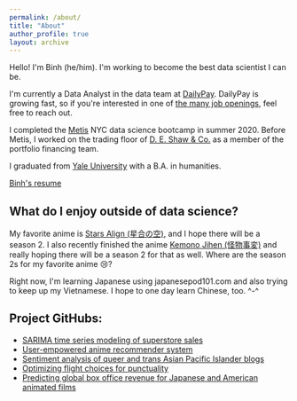 ```yaml
---
permalink: /about/
title: "About"
author_profile: true
layout: archive
---
```

Hello! I'm Binh (he/him). I'm working to become the best data scientist I can be.

I'm currently a Data Analyst in the data team at [DailyPay](https://www.dailypay.com/). DailyPay is growing fast, so if you're interested in one of [the many job openings](https://boards.greenhouse.io/dailypayinc), feel free to reach out.  

I completed the [Metis](https://www.thisismetis.com/) NYC data science bootcamp in summer 2020. Before Metis, I worked on the trading floor of [D. E. Shaw & Co.](https://www.deshaw.com/) as a member of the portfolio financing team.

I graduated from [Yale University](https://yalecollege.yale.edu/) with a B.A. in humanities.

[Binh's resume](https://github.com/binh748/resume/blob/main/Binh-Hoang-Resume2.0.pdf)

## What do I enjoy outside of data science?

My favorite anime is [Stars Align (星合の空)](https://myanimelist.net/anime/37972/Hoshiai_no_Sora), and I hope there will be a season 2. I also recently finished the anime [Kemono Jihen (怪物事変)](https://myanimelist.net/anime/40908/Kemono_Jihen) and really hoping there will be a season 2 for that as well. Where are the season 2s for my favorite anime :cry:? 

Right now, I'm learning Japanese using japanesepod101.com and also trying to keep up my Vietnamese. I hope to one day learn Chinese, too. ^-^

## Project GitHubs:
* [SARIMA time series modeling of superstore sales](https://github.com/binh748/superstore-sales)
* [User-empowered anime recommender system](https://github.com/binh748/anime-recommender)
* [Sentiment analysis of queer and trans Asian Pacific Islander blogs](https://github.com/binh748/queer-asian-stories)
* [Optimizing flight choices for punctuality](https://github.com/binh748/flight-classification)
* [Predicting global box office revenue for Japanese and American animated films](https://github.com/binh748/animation-regression)
